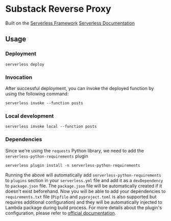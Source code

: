 # Substack Reverse Proxy

Built on the [Serverless Framework](https://www.serverless.com)
[Serverless Documentation](https://www.serverless.com/framework/docs/providers/aws/events/)

## Usage

### Deployment

```
serverless deploy
```

### Invocation

After successful deployment, you can invoke the deployed function by using the following command:

```
serverless invoke --function posts
```

### Local development

```
serverless invoke local --function posts
```

### Dependencies

Since we're using the `requests` Python library, we need to add the `serverless-python-requirements` plugin

```
serverless plugin install -n serverless-python-requirements
```

Running the above will automatically add `serverless-python-requirements` to `plugins` section in your `serverless.yml` file and add it as a `devDependency` to `package.json` file. The `package.json` file will be automatically created if it doesn't exist beforehand. Now you will be able to add your dependencies to `requirements.txt` file (`Pipfile` and `pyproject.toml` is also supported but requires additional configuration) and they will be automatically injected to Lambda package during build process. For more details about the plugin's configuration, please refer to [official documentation](https://github.com/UnitedIncome/serverless-python-requirements).
